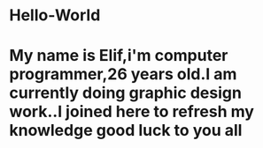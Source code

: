 # Hello-World

<h1>My name is Elif,i'm computer programmer,26 years old.I am currently doing graphic design work..I joined here to refresh my knowledge good luck to you all</h1>
